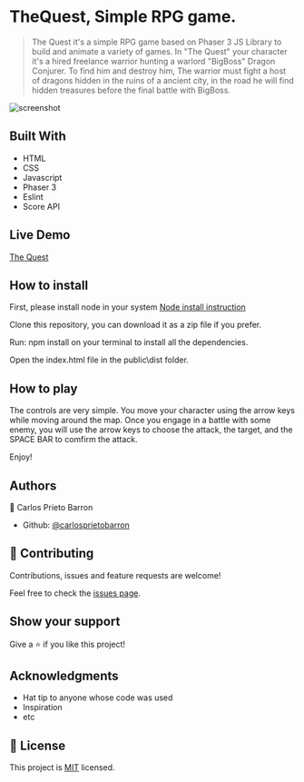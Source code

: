 # TheQuest, Simple RPG game.

> The Quest it's a simple RPG game based on Phaser 3 JS Library to build and animate a variety of games.  In "The Quest" your character it's a hired freelance warrior hunting a warlord "BigBoss" Dragon Conjurer. To find him and destroy him, The warrior must fight a host of dragons hidden in the ruins of a ancient city, in the road he will find hidden treasures before the final battle with BigBoss.

![screenshot](./screenshot.png)

## Built With

- HTML
- CSS
- Javascript
- Phaser 3
- Eslint
- Score API

## Live Demo

[The Quest](https://elastic-hopper-db127b.netlify.app/)

## How to install

First, please install node in your system [Node install instruction](https://nodejs.org/en/download/package-manager/)

Clone this repository, you can download it as a zip file if you prefer.

Run:  npm install on your terminal to install all the dependencies.

Open the index.html file in the public\dist folder.

## How to play

The controls are very simple. You move your character using the arrow keys while moving around the map. Once you engage in a battle with some enemy, you will use the arrow keys to choose the attack, the target, and the SPACE BAR to comfirm the attack.

Enjoy!

## Authors

👤 Carlos Prieto Barron

- Github: [@carlosprietobarron](https://github.com/carlosprietobarron)

## 🤝 Contributing

Contributions, issues and feature requests are welcome!

Feel free to check the [issues page](issues/).

## Show your support

Give a ⭐️ if you like this project!

## Acknowledgments

- Hat tip to anyone whose code was used
- Inspiration
- etc

## 📝 License

This project is [MIT](lic.url) licensed.

